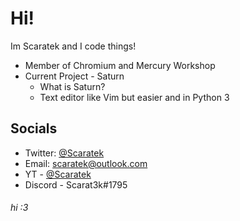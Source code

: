 # Hi!
Im Scaratek and I code things!
- Member of Chromium and Mercury Workshop
- Current Project - Saturn
  - What is Saturn?
  - Text editor like Vim but easier and in Python 3

## Socials
- Twitter: [@Scaratek](https://www.twiter.com/scaratek)
- Email: scaratek@outlook.com
- YT - [@Scaratek](https://www.youtuber.com/@scaratek)
- Discord - Scarat3k#1795

###### hi :3
